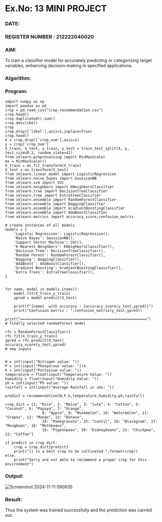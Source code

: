 # Ex.No: 13 MINI PROJECT  
### DATE:                                                                            
### REGISTER NUMBER : 212222040020
### AIM: 
To train a classifier model for accurately predicting or categorizing target variables, enhancing decision-making in specified applications.
###  Algorithm:

### Program:
```
import numpy as np
import pandas as pd
crop = pd.read_csv("Crop_recommendation.csv")
crop.head()
crop.duplicated().sum()
crop.describe()
crop
crop.drop(['label'],axis=1,inplace=True)
crop.head()
X = crop.drop(['crop_num'],axis=1)
y = crop['crop_num']
X_train, X_test, y_train, y_test = train_test_split(X, y, test_size=0.2, random_state=42)
from sklearn.preprocessing import MinMaxScaler
ms = MinMaxScaler()
X_train = ms.fit_transform(X_train)
X_test = ms.transform(X_test)
from sklearn.linear_model import LogisticRegression
from sklearn.naive_bayes import GaussianNB
from sklearn.svm import SVC
from sklearn.neighbors import KNeighborsClassifier
from sklearn.tree import DecisionTreeClassifier
from sklearn.tree import ExtraTreeClassifier
from sklearn.ensemble import RandomForestClassifier
from sklearn.ensemble import BaggingClassifier
from sklearn.ensemble import GradientBoostingClassifier
from sklearn.ensemble import AdaBoostClassifier
from sklearn.metrics import accuracy_score,confusion_matrix

# create instances of all models
models = {
    'Logistic Regression': LogisticRegression(),
    'Naive Bayes': GaussianNB(),
    'Support Vector Machine': SVC(),
    'K-Nearest Neighbors': KNeighborsClassifier(),
    'Decision Tree': DecisionTreeClassifier(),
    'Random Forest': RandomForestClassifier(),
    'Bagging': BaggingClassifier(),
    'AdaBoost': AdaBoostClassifier(),
    'Gradient Boosting': GradientBoostingClassifier(),
    'Extra Trees': ExtraTreeClassifier(),
}


for name, model in models.items():
    model.fit(X_train,y_train)
    ypred = model.predict(X_test)

    print(f"{name}  with accuracy : {accuracy_score(y_test,ypred)}")
    print("Confusion matrix : ",confusion_matrix(y_test,ypred))
    print("==========================================================")
# finally selected randomforest model

rfc = RandomForestClassifier()
rfc.fit(X_train,y_train)
ypred = rfc.predict(X_test)
accuracy_score(y_test,ypred)
# new inputs


N = int(input("Nitrogen value: "))
P = int(input("Phosporous value: "))4
k = int(input("Pottasium value: "))
temperature = float(input("Temperature Value: "))
humidity = float(input("Humidity Value: "))
ph = int(input("Ph value: "))
rainfall = int(input("Average Rainfall in cms: "))

predict = recommendation(N,P,k,temperature,humidity,ph,rainfall)

crop_dict = {1: "Rice", 2: "Maize", 3: "Jute", 4: "Cotton", 5: "Coconut", 6: "Papaya", 7: "Orange",
                 8: "Apple", 9: "Muskmelon", 10: "Watermelon", 11: "Grapes", 12: "Mango", 13: "Banana",
                 14: "Pomegranate", 15: "Lentil", 16: "Blackgram", 17: "Mungbean", 18: "Mothbeans",
                 19: "Pigeonpeas", 20: "Kidneybeans", 21: "Chickpea", 22: "Coffee"}

if predict in crop_dict:
    crop = crop_dict[predict]
    print("{} is a best crop to be cultivated ".format(crop))
else:
    print("Sorry are not able to recommend a proper crop for this environment")
```

### Output:
 ![Screenshot 2024-11-11 090935](https://github.com/user-attachments/assets/8afc99d1-6b12-4024-9ddb-3906b7bb147a)



### Result:
Thus the system was trained successfully and the prediction was carried out.
